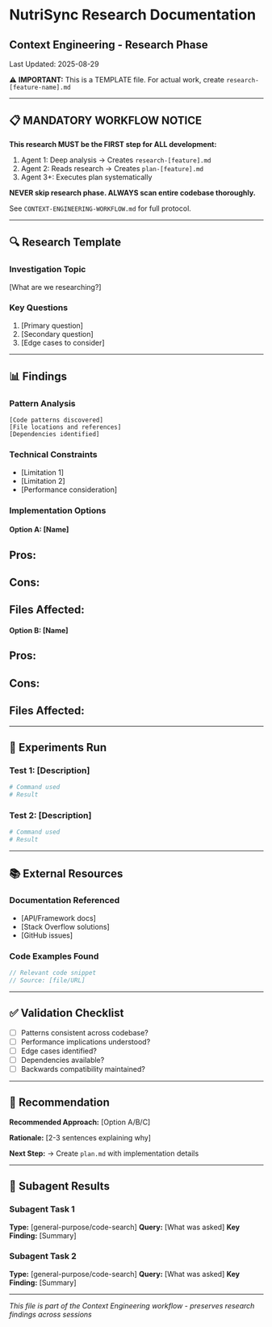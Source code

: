 # NutriSync Research Documentation
## Context Engineering - Research Phase

Last Updated: 2025-08-29

⚠️ **IMPORTANT:** This is a TEMPLATE file. For actual work, create `research-[feature-name].md`

---

## 📋 MANDATORY WORKFLOW NOTICE

**This research MUST be the FIRST step for ALL development:**
1. Agent 1: Deep analysis → Creates `research-[feature].md`
2. Agent 2: Reads research → Creates `plan-[feature].md`
3. Agent 3+: Executes plan systematically

**NEVER skip research phase. ALWAYS scan entire codebase thoroughly.**

See `CONTEXT-ENGINEERING-WORKFLOW.md` for full protocol.

---

## 🔍 Research Template

### Investigation Topic
[What are we researching?]

### Key Questions
1. [Primary question]
2. [Secondary question]
3. [Edge cases to consider]

---

## 📊 Findings

### Pattern Analysis
```
[Code patterns discovered]
[File locations and references]
[Dependencies identified]
```

### Technical Constraints
- [Limitation 1]
- [Limitation 2]
- [Performance consideration]

### Implementation Options

#### Option A: [Name]
**Pros:**
- 
**Cons:**
- 
**Files Affected:**
- 

#### Option B: [Name]
**Pros:**
- 
**Cons:**
- 
**Files Affected:**
- 

---

## 🧪 Experiments Run

### Test 1: [Description]
```bash
# Command used
# Result
```

### Test 2: [Description]
```bash
# Command used  
# Result
```

---

## 📚 External Resources

### Documentation Referenced
- [API/Framework docs]
- [Stack Overflow solutions]
- [GitHub issues]

### Code Examples Found
```swift
// Relevant code snippet
// Source: [file/URL]
```

---

## ✅ Validation Checklist

- [ ] Patterns consistent across codebase?
- [ ] Performance implications understood?
- [ ] Edge cases identified?
- [ ] Dependencies available?
- [ ] Backwards compatibility maintained?

---

## 🎯 Recommendation

**Recommended Approach:** [Option A/B/C]

**Rationale:**
[2-3 sentences explaining why]

**Next Step:** 
→ Create `plan.md` with implementation details

---

## 🔄 Subagent Results

### Subagent Task 1
**Type:** [general-purpose/code-search]
**Query:** [What was asked]
**Key Finding:** [Summary]

### Subagent Task 2
**Type:** [general-purpose/code-search]
**Query:** [What was asked]
**Key Finding:** [Summary]

---

*This file is part of the Context Engineering workflow - preserves research findings across sessions*